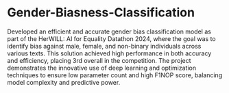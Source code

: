 # Gender-Biasness-Classification
Developed an efficient and accurate gender bias classification model as part of the HerWILL: AI for Equality Datathon 2024, where the goal was to identify bias against male, female, and non-binary individuals across various texts. This solution achieved high performance in both accuracy and efficiency, placing 3rd overall in the competition. The project demonstrates the innovative use of deep learning and optimization techniques to ensure low parameter count and high F1NOP score, balancing model complexity and predictive power.
